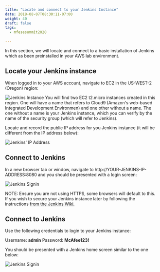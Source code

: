 ```yaml
---
title: "Locate and connect to your Jenkins Instance"
date: 2018-08-07T08:30:11-07:00
weight: 40
draft: false
tags:
  - mfesesummit2020
  
---
```

In this section, we will locate and connect to a basic installation of Jenkins which as been preinstalled in your AWS lab environment.

## Locate your Jenkins instance

When logged in to your AWS account, navigate to EC2 in the US-WEST-2 (Oregon) region:

![Jenkins Instance](/images/mfe/findjenkins1.png?classes=border,shadow)
You will find two EC2 t2.micro instances created in this region.  One will have a name that refers to Cloud9 (Amazon's web-based Integrated Development Environmen) and one other without a name.  The one without a name is your Jenkins instance, which you can verify by the name of the security group (which will refer to Jenkins).

Locate and record the public IP address for you Jenkins instance (it will be different from the IP address below):

![Jenkins' IP Address](/images/mfe/findjenkins2.png?classes=border,shadow)

## Connect to Jenkins

In a new browser tab or window, navigate to http://YOUR-JENKINS-IP-ADDRESS:8080 and you should be presented with a login screen:

![Jenkins Signin](/images/mfe/jenkinssignin.png?classes=border,shadow)

NOTE: Ensure you are not using HTTPS, some browsers will default to this.  If you wish to secure your Jenkins instance later by following the instructions [from the Jenkins Wiki.](https://wiki.jenkins.io/pages/viewpage.action?pageId=135468777)
## Connect to Jenkins

Use the following credentials to login to your Jenkins instance:

  Username: **admin**
  Password: **McAfee123!**

You should be presented with a Jenkins home screen similar to the one below:

![Jenkins Signin](/images/mfe/jenkinshome.png?classes=border,shadow)